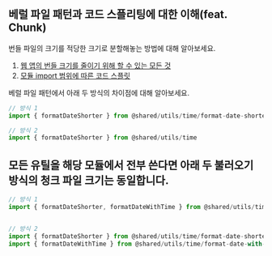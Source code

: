 ## 베럴 파일 패턴과 코드 스플리팅에 대한 이해(feat. Chunk)

번들 파일의 크기를 적당한 크기로 분할해놓는 방법에 대해 알아보세요.

1. [웹 앱의 번들 크기를 줄이기 위해 할 수 있는 모든 것](https://velog.io/@lky5697/reduce-webapp-bundle-size)
2. [모듈 import 범위에 따른 코드 스플릿](<https://olimjo.tistory.com/373#1-4.%20%EB%AA%A8%EB%93%88%20import%20%EB%B2%94%EC%9C%84%EC%97%90%20%EB%94%B0%EB%A5%B8%20%EC%BD%94%EB%93%9C%20%EC%8A%A4%ED%94%8C%EB%A6%BF%20(%EC%B6%94%EA%B0%80)-1>)

베럴 파일 패턴에서 아래 두 방식의 차이점에 대해 알아보세요.

```ts
// 방식 1
import { formatDateShorter } from @shared/utils/time/format-date-shorter

// 방식 2
import { formatDateShorter } from @shared/utils/time
```

## 모든 유틸을 해당 모듈에서 전부 쓴다면 아래 두 불러오기 방식의 청크 파일 크기는 동일합니다.

```ts
// 방식 1
import { formatDateShorter, formatDateWithTime } from @shared/utils/time


// 방식 2
import { formatDateShorter } from @shared/utils/time/format-date-shorter
import { formatDateWithTime } from @shared/utils/time/format-date-with-time
```
